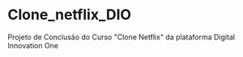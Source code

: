 # Clone_netflix_DIO
Projeto de Conclusão do Curso "Clone Netflix" da plataforma Digital Innovation One
